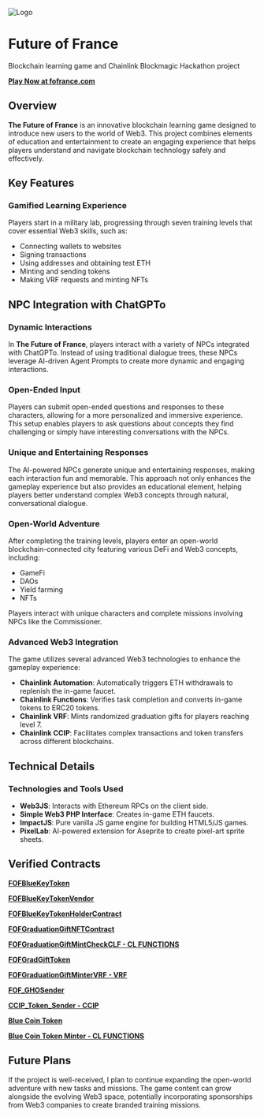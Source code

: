 ![Logo](https://fofrance.com/images/social-img-tw.png)

# Future of France
Blockchain learning game and Chainlink Blockmagic Hackathon project

[**Play Now at fofrance.com**](https://fofrance.com)


## Overview

**The Future of France** is an innovative blockchain learning game designed to introduce new users to the world of Web3. This project combines elements of education and entertainment to create an engaging experience that helps players understand and navigate blockchain technology safely and effectively.

## Key Features

### Gamified Learning Experience
Players start in a military lab, progressing through seven training levels that cover essential Web3 skills, such as:
- Connecting wallets to websites
- Signing transactions
- Using addresses and obtaining test ETH
- Minting and sending tokens
- Making VRF requests and minting NFTs

## NPC Integration with ChatGPTo

### Dynamic Interactions
In **The Future of France**, players interact with a variety of NPCs integrated with ChatGPTo. Instead of using traditional dialogue trees, these NPCs leverage AI-driven Agent Prompts to create more dynamic and engaging interactions.

### Open-Ended Input
Players can submit open-ended questions and responses to these characters, allowing for a more personalized and immersive experience. This setup enables players to ask questions about concepts they find challenging or simply have interesting conversations with the NPCs.

### Unique and Entertaining Responses
The AI-powered NPCs generate unique and entertaining responses, making each interaction fun and memorable. This approach not only enhances the gameplay experience but also provides an educational element, helping players better understand complex Web3 concepts through natural, conversational dialogue.


### Open-World Adventure
After completing the training levels, players enter an open-world blockchain-connected city featuring various DeFi and Web3 concepts, including:
- GameFi
- DAOs
- Yield farming
- NFTs

Players interact with unique characters and complete missions involving NPCs like the Commissioner.

### Advanced Web3 Integration
The game utilizes several advanced Web3 technologies to enhance the gameplay experience:
- **Chainlink Automation**: Automatically triggers ETH withdrawals to replenish the in-game faucet.
- **Chainlink Functions**: Verifies task completion and converts in-game tokens to ERC20 tokens.
- **Chainlink VRF**: Mints randomized graduation gifts for players reaching level 7.
- **Chainlink CCIP**: Facilitates complex transactions and token transfers across different blockchains.

## Technical Details

### Technologies and Tools Used
- **Web3JS**: Interacts with Ethereum RPCs on the client side.
- **Simple Web3 PHP Interface**: Creates in-game ETH faucets.
- **ImpactJS**: Pure vanilla JS game engine for building HTML5/JS games.
- **PixelLab**: AI-powered extension for Aseprite to create pixel-art sprite sheets.


## Verified Contracts

**[FOFBlueKeyToken](https://sepolia.arbiscan.io/address/0xa7807EC6Ab2E1cB00F9f24E705c9805C6582aC37#code)**

**[FOFBlueKeyTokenVendor](https://sepolia.arbiscan.io/address/0x76c1dcedc10b4c58fda890278890e3fd9e4a6b80#code)**

**[FOFBlueKeyTokenHolderContract](https://sepolia.arbiscan.io/address/0x4060ff3e9a8a5fb7e6e3f84c50767cbee8dd47b5#code)**

**[FOFGraduationGiftNFTContract](https://sepolia.arbiscan.io/address/0x0794cb70241a9d58fee484529dde714a9a3d2c6c#code)**

**[FOFGraduationGiftMintCheckCLF - CL FUNCTIONS](https://sepolia.arbiscan.io/address/0xf17dac41182523c3d73e133d55f271ee1dcf6042#code)**

**[FOFGradGiftToken](https://sepolia.arbiscan.io/token/0x0c9fc330cea25d16871d7bd3294d10dc9d23b2a6#code)**

**[FOFGraduationGiftMinterVRF - VRF](https://sepolia.arbiscan.io/address/0xe4991c16be94af92f6b39aa163dea37ab989d8ed#code)**

**[FOF_GHOSender](https://sepolia.etherscan.io/address/0x27bde4e675a081b125b4c9510c2591b8fe9c9c25#code)**

**[CCIP_Token_Sender - CCIP](https://sepolia.etherscan.io/address/0xa1aF13F6db84ca2Dcf671B7D19F7ADf8fA0097e4#code)**

**[Blue Coin Token](https://sepolia.arbiscan.io/address/0x488df98082af001ac236efdf2a63e27aa25a0c14#code)**

**[Blue Coin Token Minter - CL FUNCTIONS](https://sepolia.arbiscan.io/address/0xd593a9d04e9567ea63c61ccc1919c9c270dc812b#code)**

## Future Plans

If the project is well-received, I plan to continue expanding the open-world adventure with new tasks and missions. The game content can grow alongside the evolving Web3 space, potentially incorporating sponsorships from Web3 companies to create branded training missions.

